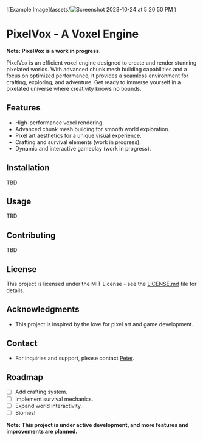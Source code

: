 
![Example Image](assets/![Screenshot 2023-10-24 at 5 20 50 PM](https://github.com/peterspeeder/pixelVox/assets/93410865/77c3c679-5ef0-47f9-9c14-8500e4966530)
)


# PixelVox - A Voxel Engine

**Note: PixelVox is a work in progress.**

PixelVox is an efficient voxel engine designed to create and render stunning pixelated worlds. With advanced chunk mesh building capabilities and a focus on optimized performance, it provides a seamless environment for crafting, exploring, and adventure. Get ready to immerse yourself in a pixelated universe where creativity knows no bounds.

## Features

- High-performance voxel rendering.
- Advanced chunk mesh building for smooth world exploration.
- Pixel art aesthetics for a unique visual experience.
- Crafting and survival elements (work in progress).
- Dynamic and interactive gameplay (work in progress).

## Installation

TBD

## Usage

TBD

## Contributing

TBD

## License

This project is licensed under the MIT License - see the [LICENSE.md](LICENSE.md) file for details.

## Acknowledgments

- This project is inspired by the love for pixel art and game development.

## Contact

- For inquiries and support, please contact [Peter](mailto:peterkolev03@icloud.com).

## Roadmap

- [ ] Add crafting system.
- [ ] Implement survival mechanics.
- [ ] Expand world interactivity.
- [ ] Biomes!

**Note: This project is under active development, and more features and improvements are planned.**

